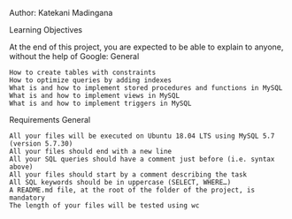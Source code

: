Author: Katekani Madingana

Learning Objectives

At the end of this project, you are expected to be able to explain to anyone, without the help of Google:
General

    How to create tables with constraints
    How to optimize queries by adding indexes
    What is and how to implement stored procedures and functions in MySQL
    What is and how to implement views in MySQL
    What is and how to implement triggers in MySQL

Requirements
General

    All your files will be executed on Ubuntu 18.04 LTS using MySQL 5.7 (version 5.7.30)
    All your files should end with a new line
    All your SQL queries should have a comment just before (i.e. syntax above)
    All your files should start by a comment describing the task
    All SQL keywords should be in uppercase (SELECT, WHERE…)
    A README.md file, at the root of the folder of the project, is mandatory
    The length of your files will be tested using wc

